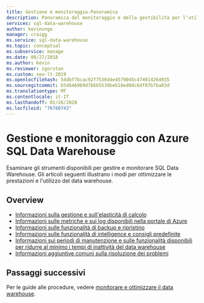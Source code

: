 ```yaml
---
title: Gestione e monitoraggio-Panoramica
description: Panoramica del monitoraggio e della gestibilità per l'utilizzo delle risorse, l'attività di log e query, le raccomandazioni e la protezione dei dati (backup e ripristino) in Azure SQL Data Warehouse.
services: sql-data-warehouse
author: kevinvngo
manager: craigg
ms.service: sql-data-warehouse
ms.topic: conceptual
ms.subservice: manage
ms.date: 08/27/2018
ms.author: kevin
ms.reviewer: igorstan
ms.custom: seo-lt-2019
ms.openlocfilehash: 54dbf7bcac92f7536d4e4579045c474914264935
ms.sourcegitcommit: b5d646969d7b665539beb18ed0dc6df87b7ba83d
ms.translationtype: MT
ms.contentlocale: it-IT
ms.lasthandoff: 01/26/2020
ms.locfileid: "76760743"
---
```

# <a name="manageability-and-monitoring-with-azure-sql-data-warehouse"></a>Gestione e monitoraggio con Azure SQL Data Warehouse

Esaminare gli strumenti disponibili per gestire e monitorare SQL Data Warehouse. Gli articoli seguenti illustrano i modi per ottimizzare le prestazioni e l'utilizzo del data warehouse.

## <a name="overview"></a>Overview

* [Informazioni sulla gestione e sull'elasticità di calcolo](sql-data-warehouse-manage-compute-overview.md)
* [Informazioni sulle metriche e sui log disponibili nella portale di Azure](sql-data-warehouse-concept-resource-utilization-query-activity.md)
* [Informazioni sulle funzionalità di backup e ripristino](backup-and-restore.md)
* [Informazioni sulle funzionalità di intelligence e consigli predefinite](sql-data-warehouse-concept-recommendations.md)
* [Informazioni sui periodi di manutenzione e sulle funzionalità disponibili per ridurre al minimo i tempi di inattività del data warehouse](service-maintenance.md)
* [Informazioni aggiuntive comuni sulla risoluzione dei problemi](sql-data-warehouse-troubleshoot.md)


## <a name="next-steps"></a>Passaggi successivi
Per le guide alle procedure, vedere [monitorare e ottimizzare il data warehouse](sql-data-warehouse-manage-monitor.md).